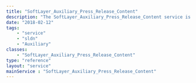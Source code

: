 ```yaml
---
title: "SoftLayer_Auxiliary_Press_Release_Content"
description: "The SoftLayer_Auxiliary_Press_Release_Content service is associated with all actions pertaining to the press release management tool.  It can be used to obtain a the press release content for a given press release. "
date: "2018-02-12"
tags:
    - "service"
    - "sldn"
    - "Auxiliary"
classes:
    - "SoftLayer_Auxiliary_Press_Release_Content"
type: "reference"
layout: "service"
mainService : "SoftLayer_Auxiliary_Press_Release_Content"
---
```

